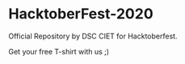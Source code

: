 # HacktoberFest-2020

Official Repository by DSC CIET for Hacktoberfest.

Get your free T-shirt with us ;)
